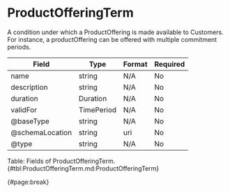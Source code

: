 <!--
    ATTENTION: This file was generated via gradle!
               Do NOT manually edit this file! Any such changes will be overwritten!
-->

# ProductOfferingTerm

A condition under which a ProductOffering is made available to Customers.
For instance, a productOffering can be offered with multiple commitment periods.

| Field | Type | Format | Required |
| ------- | ------- | ------- | --- |
| name | string | N/A | No |
| description | string | N/A | No |
| duration | Duration | N/A | No |
| validFor | TimePeriod | N/A | No |
| @baseType | string | N/A | No |
| @schemaLocation | string | uri | No |
| @type | string | N/A | No |

Table: Fields of ProductOfferingTerm. {#tbl:ProductOfferingTerm.md:ProductOfferingTerm}

{#page:break}
